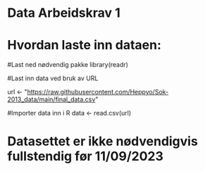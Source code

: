 # Data Arbeidskrav 1

# Hvordan laste inn dataen:

#Last ned nødvendig pakke
library(readr)

#Last inn data ved bruk av URL

url <- "https://raw.githubusercontent.com/Heppyo/Sok-2013_data/main/final_data.csv"

#Importer data inn i R
data <- read.csv(url)

# Datasettet er ikke nødvendigvis fullstendig før 11/09/2023
